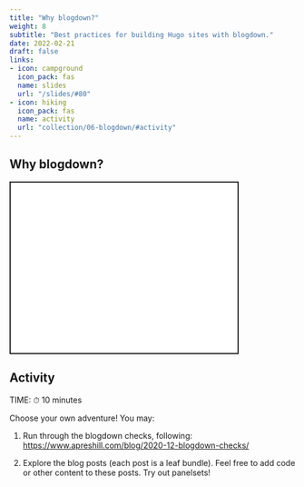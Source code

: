 ```yaml
---
title: "Why blogdown?"
weight: 8
subtitle: "Best practices for building Hugo sites with blogdown."
date: 2022-02-21
draft: false
links:
- icon: campground
  icon_pack: fas
  name: slides
  url: "/slides/#80"
- icon: hiking
  icon_pack: fas
  name: activity
  url: "collection/06-blogdown/#activity"
---
```


<script src="{{< blogdown/postref >}}index_files/fitvids/fitvids.min.js"></script>

## Why blogdown?

<div class="shareagain" style="min-width:300px;margin:1em auto;">
<iframe src="/slides/#80" width="399.999999999999" height="300" style="border:2px solid currentColor;" loading="lazy" allowfullscreen></iframe>
<script>fitvids('.shareagain', {players: 'iframe'});</script>
</div>

## Activity

TIME: ⏱ 10 minutes

Choose your own adventure! You may:

1.  Run through the blogdown checks, following: <https://www.apreshill.com/blog/2020-12-blogdown-checks/>

2.  Explore the blog posts (each post is a leaf bundle). Feel free to add code or other content to these posts. Try out panelsets!
